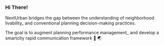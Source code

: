 ### Hi There!

NextUrban bridges the gap between the understanding of neighborhood livability_
and conventional planning decision-making practices.

The goal is to augment planning performance management_ 
and develop a smartcity rapid communication framework 📲 🌏

<!--
**NextUrban/NextUrban** is a ✨ _special_ ✨ repository because its `README.md` (this file) appears on your GitHub profile.

